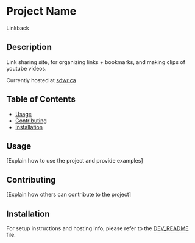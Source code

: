 # Project Name
Linkback

## Description
Link sharing site, for organizing links + bookmarks, and making clips of youtube videos.

Currently hosted at [sdwr.ca](http://sdwr.ca)

## Table of Contents
- [Usage](#usage)
- [Contributing](#contributing)
- [Installation](#installation)

## Usage
[Explain how to use the project and provide examples]

## Contributing
[Explain how others can contribute to the project]

## Installation
For setup instructions and hosting info, please refer to the [DEV_README](DEV_README.md) file.
